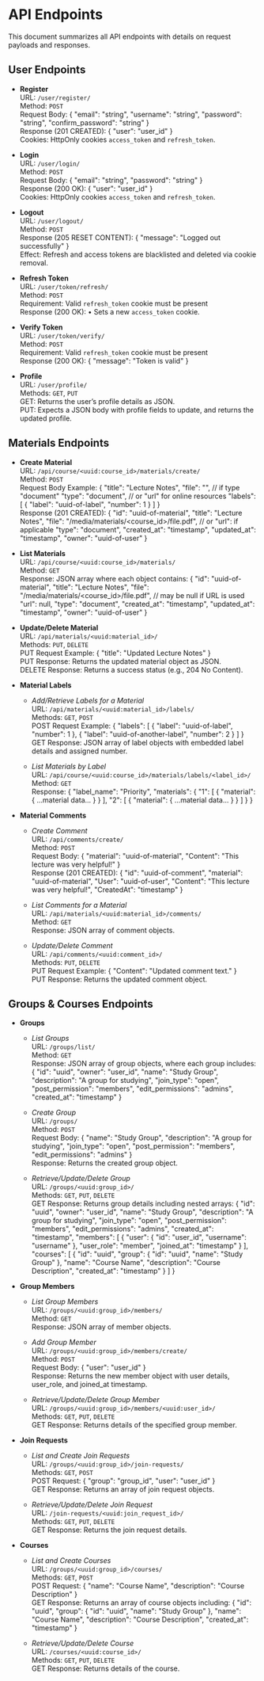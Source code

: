# API Endpoints

This document summarizes all API endpoints with details on request payloads and responses.

## User Endpoints
- **Register**  
  URL: `/user/register/`  
  Method: `POST`  
  Request Body:
  {
    "email": "string",
    "username": "string",
    "password": "string",
    "confirm_password": "string"
  }  
  Response (201 CREATED):
  {
    "user": "user_id"
  }  
  Cookies: HttpOnly cookies `access_token` and `refresh_token`.

- **Login**  
  URL: `/user/login/`  
  Method: `POST`  
  Request Body:
  {
    "email": "string",
    "password": "string"
  }  
  Response (200 OK):
  {
    "user": "user_id"
  }  
  Cookies: HttpOnly cookies `access_token` and `refresh_token`.

- **Logout**  
  URL: `/user/logout/`  
  Method: `POST`  
  Response (205 RESET CONTENT):
  {
    "message": "Logged out successfully"
  }  
  Effect: Refresh and access tokens are blacklisted and deleted via cookie removal.

- **Refresh Token**  
  URL: `/user/token/refresh/`  
  Method: `POST`  
  Requirement: Valid `refresh_token` cookie must be present  
  Response (200 OK):
  • Sets a new `access_token` cookie.

- **Verify Token**  
  URL: `/user/token/verify/`  
  Method: `POST`  
  Requirement: Valid `refresh_token` cookie must be present  
  Response (200 OK):
  {
    "message": "Token is valid"
  }

- **Profile**  
  URL: `/user/profile/`  
  Methods: `GET`, `PUT`  
  GET: Returns the user’s profile details as JSON.  
  PUT: Expects a JSON body with profile fields to update, and returns the updated profile.

## Materials Endpoints
- **Create Material**  
  URL: `/api/course/<uuid:course_id>/materials/create/`  
  Method: `POST`  
  Request Body Example:
  {
    "title": "Lecture Notes",
    "file": "<binary file upload>", // if type "document"
    "type": "document",            // or "url" for online resources
    "labels": [
        { "label": "uuid-of-label", "number": 1 }
    ]
  }  
  Response (201 CREATED):
  {
    "id": "uuid-of-material",
    "title": "Lecture Notes",
    "file": "/media/materials/<course_id>/file.pdf", // or "url": if applicable
    "type": "document",
    "created_at": "timestamp",
    "updated_at": "timestamp",
    "owner": "uuid-of-user"
  }

- **List Materials**  
  URL: `/api/course/<uuid:course_id>/materials/`  
  Method: `GET`  
  Response: JSON array where each object contains:
  {
    "id": "uuid-of-material",
    "title": "Lecture Notes",
    "file": "/media/materials/<course_id>/file.pdf", // may be null if URL is used
    "url": null,
    "type": "document",
    "created_at": "timestamp",
    "updated_at": "timestamp",
    "owner": "uuid-of-user"
  }

- **Update/Delete Material**  
  URL: `/api/materials/<uuid:material_id>/`  
  Methods: `PUT`, `DELETE`  
  PUT Request Example:
  {
    "title": "Updated Lecture Notes"
  }  
  PUT Response: Returns the updated material object as JSON.  
  DELETE Response: Returns a success status (e.g., 204 No Content).

- **Material Labels**  
  - *Add/Retrieve Labels for a Material*  
    URL: `/api/materials/<uuid:material_id>/labels/`  
    Methods: `GET`, `POST`  
    POST Request Example:
    {
      "labels": [
        { "label": "uuid-of-label", "number": 1 },
        { "label": "uuid-of-another-label", "number": 2 }
      ]
    }  
    GET Response: JSON array of label objects with embedded label details and assigned number.
  
  - *List Materials by Label*  
    URL: `/api/course/<uuid:course_id>/materials/labels/<label_id>/`  
    Method: `GET`  
    Response:
    {
      "label_name": "Priority",
      "materials": {
         "1": [ { "material": { ...material data... } } ],
         "2": [ { "material": { ...material data... } } ]
      }
    }

- **Material Comments**  
  - *Create Comment*  
    URL: `/api/comments/create/`  
    Method: `POST`  
    Request Body:
    {
      "material": "uuid-of-material",
      "Content": "This lecture was very helpful!"
    }  
    Response (201 CREATED):
    {
      "id": "uuid-of-comment",
      "material": "uuid-of-material",
      "User": "uuid-of-user",
      "Content": "This lecture was very helpful!",
      "CreatedAt": "timestamp"
    }
  
  - *List Comments for a Material*  
    URL: `/api/materials/<uuid:material_id>/comments/`  
    Method: `GET`  
    Response: JSON array of comment objects.
  
  - *Update/Delete Comment*  
    URL: `/api/comments/<uuid:comment_id>/`  
    Methods: `PUT`, `DELETE`  
    PUT Request Example:
    {
      "Content": "Updated comment text."
    }  
    PUT Response: Returns the updated comment object.

## Groups & Courses Endpoints
- **Groups**  
  - *List Groups*  
    URL: `/groups/list/`  
    Method: `GET`  
    Response: JSON array of group objects, where each group includes:
    {
      "id": "uuid",
      "owner": "user_id",
      "name": "Study Group",
      "description": "A group for studying",
      "join_type": "open",
      "post_permission": "members",
      "edit_permissions": "admins",
      "created_at": "timestamp"
    }
  
  - *Create Group*  
    URL: `/groups/`  
    Method: `POST`  
    Request Body:
    {
      "name": "Study Group",
      "description": "A group for studying",
      "join_type": "open",
      "post_permission": "members",
      "edit_permissions": "admins"
    }  
    Response: Returns the created group object.
  
  - *Retrieve/Update/Delete Group*  
    URL: `/groups/<uuid:group_id>/`  
    Methods: `GET`, `PUT`, `DELETE`  
    GET Response: Returns group details including nested arrays:
    {
      "id": "uuid",
      "owner": "user_id",
      "name": "Study Group",
      "description": "A group for studying",
      "join_type": "open",
      "post_permission": "members",
      "edit_permissions": "admins",
      "created_at": "timestamp",
      "members": [ { "user": { "id": "user_id", "username": "username" }, "user_role": "member", "joined_at": "timestamp" } ],
      "courses": [ { "id": "uuid", "group": { "id": "uuid", "name": "Study Group" }, "name": "Course Name", "description": "Course Description", "created_at": "timestamp" } ]
    }

- **Group Members**  
  - *List Group Members*  
    URL: `/groups/<uuid:group_id>/members/`  
    Method: `GET`  
    Response: JSON array of member objects.
  
  - *Add Group Member*  
    URL: `/groups/<uuid:group_id>/members/create/`  
    Method: `POST`  
    Request Body:
    {
      "user": "user_id"
    }  
    Response: Returns the new member object with user details, user_role, and joined_at timestamp.
  
  - *Retrieve/Update/Delete Group Member*  
    URL: `/groups/<uuid:group_id>/members/<uuid:user_id>/`  
    Methods: `GET`, `PUT`, `DELETE`  
    GET Response: Returns details of the specified group member.

- **Join Requests**  
  - *List and Create Join Requests*  
    URL: `/groups/<uuid:group_id>/join-requests/`  
    Methods: `GET`, `POST`  
    POST Request:
    {
      "group": "group_id",
      "user": "user_id"
    }  
    GET Response: Returns an array of join request objects.
  
  - *Retrieve/Update/Delete Join Request*  
    URL: `/join-requests/<uuid:join_request_id>/`  
    Methods: `GET`, `PUT`, `DELETE`  
    GET Response: Returns the join request details.

- **Courses**  
  - *List and Create Courses*  
    URL: `/groups/<uuid:group_id>/courses/`  
    Methods: `GET`, `POST`  
    POST Request:
    {
      "name": "Course Name",
      "description": "Course Description"
    }  
    GET Response: Returns an array of course objects including:
    {
      "id": "uuid",
      "group": { "id": "uuid", "name": "Study Group" },
      "name": "Course Name",
      "description": "Course Description",
      "created_at": "timestamp"
    }
  
  - *Retrieve/Update/Delete Course*  
    URL: `/courses/<uuid:course_id>/`  
    Methods: `GET`, `PUT`, `DELETE`  
    GET Response: Returns details of the course.
